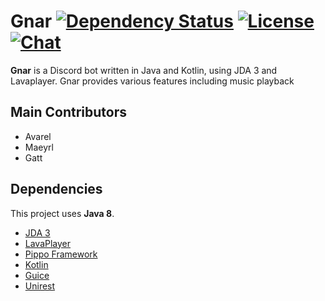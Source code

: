 # Gnar [![Dependency Status](https://www.versioneye.com/user/projects/58813ef2452b830054c17358/badge.svg?style=flat-square)](https://www.versioneye.com/user/projects/58813ef2452b830054c17358) [![License](https://img.shields.io/github/license/mashape/apistatus.svg?style=flat-square)](LICENSE) [![Chat](https://img.shields.io/badge/chat-discord-blue.svg?style=flat-square)](https://discord.gg/NQRpmr2)

**Gnar** is a Discord bot written in Java and Kotlin, using JDA 3 and Lavaplayer.
Gnar provides various features including music playback

## Main Contributors
* Avarel
* Maeyrl
* Gatt

## Dependencies
This project uses **Java 8**.

* [JDA 3](https://github.com/DV8FromTheWorld/JDA)
* [LavaPlayer](https://github.com/sedmelluq/lavaplayer)
* [Pippo Framework](https://github.com/decebals/pippo)
* [Kotlin](https://kotlinlang.org/)
* [Guice](https://github.com/google/guice)
* [Unirest](https://github.com/Mashape/unirest-java)
